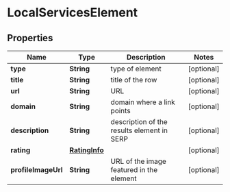 

# LocalServicesElement


## Properties

| Name | Type | Description | Notes |
|------------ | ------------- | ------------- | -------------|
|**type** | **String** | type of element |  [optional] |
|**title** | **String** | title of the row |  [optional] |
|**url** | **String** | URL |  [optional] |
|**domain** | **String** | domain where a link points |  [optional] |
|**description** | **String** | description of the results element in SERP |  [optional] |
|**rating** | [**RatingInfo**](RatingInfo.md) |  |  [optional] |
|**profileImageUrl** | **String** | URL of the image featured in the element |  [optional] |



